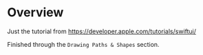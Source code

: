# Overview

Just the tutorial from https://developer.apple.com/tutorials/swiftui/

Finished through the `Drawing Paths & Shapes` section.
